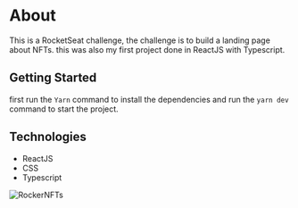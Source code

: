 # About
This is a RocketSeat challenge, the challenge is to build a landing page about NFTs. this was also my first project done in ReactJS with Typescript.

## Getting Started
first run the ```Yarn``` command to install the dependencies and run the ```yarn dev``` command to start the project.

## Technologies 
- ReactJS
- CSS
- Typescript


![RockerNFTs](https://user-images.githubusercontent.com/88109070/160001855-6f1f925d-319a-4321-8c62-ba9d4f3072a8.png)
